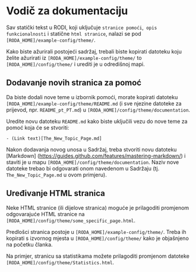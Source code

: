 # Vodič za dokumentaciju

Sav statički tekst u RODI, koji uključuje `stranice pomoći`,` opis funkcionalnosti` i statične `html stranice`, nalazi se pod `[RODA_HOME]/example-config/theme/`.

Kako biste ažurirali postojeći sadržaj, trebali biste kopirati datoteku koju želite ažurirati iz `[RODA_HOME]/example-config/theme/` to `[RODA_HOME]/config/theme/` i urediti je u odredišnoj mapi.

## Dodavanje novih stranica za pomoć

Da biste dodali nove teme u izbornik pomoći, morate kopirati datoteku `[RODA_HOME]/example-config/theme/README.md` (i sve njezine datoteke za prijevod, npr. `README_pt_PT.md`) u `[RODA_HOME]/config/theme/documentation`.

Uredite novu datoteku `README.md` kako biste uključili vezu do nove teme za pomoć koja će se stvoriti:

```
- (Link text)[The_New_Topic_Page.md]
```

Nakon dodavanja novog unosa u Sadržaj, treba stvoriti novu datoteku [Markdown] (https://guides.github.com/features/mastering-markdown/) i staviti je u mapu `[RODA_HOME]/config/theme/documentation`. Naziv nove datoteke trebao bi odgovarati onom navedenom u Sadržaju (tj. `The_New_Topic_Page.md` u ovom primjeru).

## Uređivanje HTML stranica

Neke HTML stranice (ili dijelove stranica) moguće je prilagoditi promjenom odgovarajuće HTML stranice na `[RODA_HOME]/config/theme/some_specific_page.html`. 

Predlošci stranica postoje u `[RODA_HOME]/example-config/theme/`. Treba ih kopirati s izvornog mjesta u `[RODA_HOME]/config/theme/` kako je objašnjeno na početku članka.

Na primjer, stranicu sa statistikama možete prilagoditi promjenom datoteke `[RODA_HOME]/config/theme/Statistics.html`.
